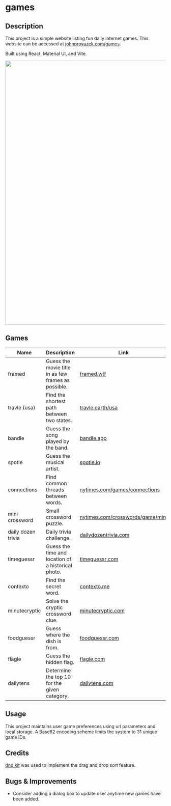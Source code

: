 # games

## Description

This project is a simple website listing fun daily internet games. This website can be accessed at
[johnprovazek.com/games](https://www.johnprovazek.com/games).

Built using React, Material UI, and Vite.

<div align="center">
  <picture>
    <img src="https://repository-images.githubusercontent.com/896580628/4afe8f08-e629-4945-a3b2-938cc34d082c" width="830px">
  </picture>
</div>

## Games

| Name               | Description                                         | Link                                                                             |
| ------------------ | --------------------------------------------------- | -------------------------------------------------------------------------------- |
| framed             | Guess the movie title in as few frames as possible. | [framed.wtf](https://framed.wtf/)                                                |
| travle (usa)       | Find the shortest path between two states.          | [travle.earth/usa](https://travle.earth/usa)                                     |
| bandle             | Guess the song played by the band.                  | [bandle.app](https://bandle.app/)                                                |
| spotle             | Guess the musical artist.                           | [spotle.io](https://spotle.io/)                                                  |
| connections        | Find common threads between words.                  | [nytimes.com/games/connections](https://www.nytimes.com/games/connections)       |
| mini crossword     | Small crossword puzzle.                             | [nytimes.com/crosswords/game/mini](https://www.nytimes.com/crosswords/game/mini) |
| daily dozen trivia | Daily trivia challenge.                             | [dailydozentrivia.com](https://dailydozentrivia.com/)                            |
| timeguessr         | Guess the time and location of a historical photo.  | [timeguessr.com](https://timeguessr.com/)                                        |
| contexto           | Find the secret word.                               | [contexto.me](https://contexto.me/)                                              |
| minutecryptic      | Solve the cryptic crossword clue.                   | [minutecryptic.com](https://www.minutecryptic.com/)                              |
| foodguessr         | Guess where the dish is from.                       | [foodguessr.com](https://www.foodguessr.com)                                     |
| flagle             | Guess the hidden flag.                              | [flagle.com](https://flagle-game.com/daily)                                      |
| dailytens          | Determine the top 10 for the given category.        | [dailytens.com](https://dailytens.com/)                                          |

## Usage

This project maintains user game preferences using url parameters and local storage. A Base62 encoding scheme limits the system to 31 unique game IDs.

## Credits

[dnd kit](https://dndkit.com/) was used to implement the drag and drop sort feature.

## Bugs & Improvements

- Consider adding a dialog box to update user anytime new games have been added.
